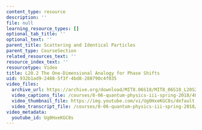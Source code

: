 ```yaml
---
content_type: resource
description: ''
file: null
learning_resource_types: []
optional_tab_title: ''
optional_text: ''
parent_title: Scattering and Identical Particles
parent_type: CourseSection
related_resources_text: ''
resource_index_text: ''
resourcetype: Video
title: L20.2 The One-Dimensional Analogy for Phase Shifts
uid: 932b1ad9-2488-5f3f-4bd8-288790c4f035
video_files:
  archive_url: https://archive.org/download/MIT8.06S18/MIT8_06S18_L20S2_300k.mp4
  video_captions_file: /courses/8-06-quantum-physics-iii-spring-2018/4892a76f590751e3a5591a7fde3f970d_Ug0HxeKGC8s.vtt
  video_thumbnail_file: https://img.youtube.com/vi/Ug0HxeKGC8s/default.jpg
  video_transcript_file: /courses/8-06-quantum-physics-iii-spring-2018/1b45d5122703c2f0197ad63cdf9d3c37_Ug0HxeKGC8s.pdf
video_metadata:
  youtube_id: Ug0HxeKGC8s
---
```

